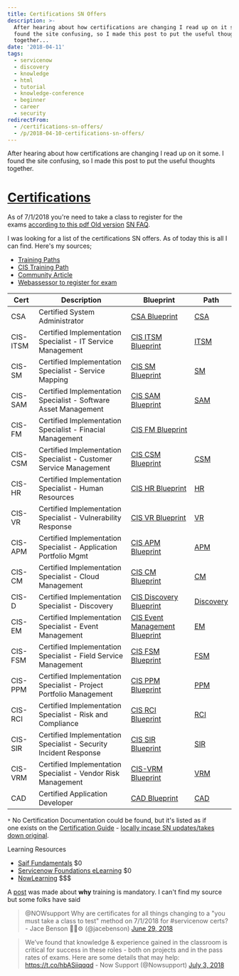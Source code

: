 ```yaml
---
title: Certifications SN Offers
description: >-
  After hearing about how certifications are changing I read up on it some. I
  found the site confusing, so I made this post to put the useful thoughts
  together...
date: '2018-04-11'
tags:
  - servicenow
  - discovery
  - knowledge
  - html
  - tutorial
  - knowledge-conference
  - beginner
  - career
  - security
redirectFrom:
  - /certifications-sn-offers/
  - /p/2018-04-10-certifications-sn-offers/
---
```


<!--StartFragment-->

After hearing about how certifications are changing I read up on it some. I found the site confusing, so I made this post to put the useful thoughts together.

# [Certifications](https://jace.pro/post/2018-04-10-certifications/#certifications)

As of 7/1/2018 you're need to take a class to register for the exams [according to this pdf Old version](https://jace.pro/post/2018-04-10-certifications/certifications-faq.pdf) [SN FAQ](https://www.servicenow.com/content/dam/servicenow-assets/public/en-us/doc-type/other-document/servicenow-certification-faq.pdf).

I was looking for a list of the certifications SN offers. As of today this is all I can find. Here's my sources;

* [Training Paths](https://www.servicenow.com/services/training-and-certification/training-paths.html)
* [CIS Training Path](https://www.servicenow.com/services/training-and-certification/training-paths/certified-implementation-specialist.html)
* [Community Article](https://community.servicenow.com/community?id=community_article&sys_id=a2dc2a65dbd0dbc01dcaf3231f96197e)
* [Webassessor to register for exam](https://www.webassessor.com/wa.do?page=enterCatalog&branding=SERVICE_NOW)

| Cert     | Description                                                        | Blueprint                                                                                                                                       | Path                                                                                                               |
| -------- | ------------------------------------------------------------------ | ----------------------------------------------------------------------------------------------------------------------------------------------- | ------------------------------------------------------------------------------------------------------------------ |
| CSA      | Certified System Administrator                                     | [CSA Blueprint](https://www.servicenow.com/content/dam/servicenow/other-documents/training/ServiceNow-Sys-Admin-Exam-Specs.pdf)                 | [CSA](https://nowlearning.service-now.com/lxp?id=overview&sys_id=cc4919c6dbdeb700760a710439961966&type=path)       |
| CIS-ITSM | Certified Implementation Specialist - IT Service Management        | [CIS ITSM Blueprint](https://www.servicenow.com/content/dam/servicenow/other-documents/training/cis-itsm-blueprint.pdf)                         | [ITSM](https://nowlearning.service-now.com/lxp?id=overview&sys_id=7f7c2b24db1e7300de3cdb85ca961931&type=path)      |
| CIS-SM   | Certified Implementation Specialist - Service Mapping              | [CIS SM Blueprint](https://www.servicenow.com/content/dam/servicenow/other-documents/training/cis-sm-blueprint.pdf)                             | [SM](https://nowlearning.service-now.com/lxp?id=overview&sys_id=6ebbefe0db1e7300de3cdb85ca961967&type=path)        |
| CIS-SAM  | Certified Implementation Specialist - Software Asset Management    | [CIS SAM Blueprint](https://www.servicenow.com/content/dam/servicenow/other-documents/training/cis-sam-blueprint.pdf)                           | [SAM](https://nowlearning.service-now.com/lxp?id=overview&sys_id=da5113e8db9a7300de3cdb85ca9619cd&type=path)       |
| CIS-FM   | Certified Implementation Specialist - Finacial Management          | [CIS FM Blueprint](https://www.servicenow.com/content/dam/servicenow/other-documents/training/cis-fm-blueprint.pdf)                             |                                                                                                                    |
| CIS-CSM  | Certified Implementation Specialist - Customer Service Management  | [CIS CSM Blueprint](https://www.servicenow.com/content/dam/servicenow/other-documents/training/cis-csm-blueprint.pdf)                           | [CSM](https://nowlearning.service-now.com/lxp?id=overview&sys_id=cd8843e0db9a7300de3cdb85ca9619fe&type=path)       |
| CIS-HR   | Certified Implementation Specialist - Human Resources              | [CIS HR Blueprint](https://www.servicenow.com/content/dam/servicenow/other-documents/training/cis-hr-blueprint.pdf)                             | [HR](https://nowlearning.service-now.com/lxp?id=overview&sys_id=14bd0fe4db9a7300de3cdb85ca961937&type=path)        |
| CIS-VR   | Certified Implementation Specialist - Vulnerability Response       | [CIS VR Blueprint](https://www.servicenow.com/content/dam/servicenow/other-documents/training/cis-vr-blueprint.pdf)                             | [VR](https://nowlearning.service-now.com/lxp?id=overview&sys_id=dfa1bb28db1e7300de3cdb85ca9619d5&type=path)        |
| CIS-APM  | Certified Implementation Specialist - Application Portfolio Mgmt   | [CIS APM Blueprint](https://www.servicenow.com/content/dam/servicenow/other-documents/training/cis-apm-implementation-blueprint.pdf)            | [APM](https://nowlearning.service-now.com/lxp?id=overview&sys_id=fb09db24dbda7300de3cdb85ca9619b0&type=path)       |
| CIS-CM   | Certified Implementation Specialist - Cloud Management             | [CIS CM Blueprint](https://www.servicenow.com/content/dam/servicenow/other-documents/training/cis-cm-exam-blueprint.pdf)                        | [CM](https://nowlearning.service-now.com/lxp?id=overview&sys_id=111ca324db1e7300de3cdb85ca961906&type=path)        |
| CIS-D    | Certified Implementation Specialist - Discovery                    | [CIS Discovery Blueprint](https://www.servicenow.com/content/dam/servicenow/other-documents/training/cis-discovery-blueprint.pdf)               | [Discovery](https://nowlearning.service-now.com/lxp?id=overview&sys_id=06eaebecdbda7300de3cdb85ca961957&type=path) |
| CIS-EM   | Certified Implementation Specialist - Event Management             | [CIS Event Management Blueprint](https://www.servicenow.com/content/dam/servicenow/other-documents/training/cis-event-management-blueprint.pdf) | [EM](https://nowlearning.service-now.com/lxp?id=overview&sys_id=264b2be0db1e7300de3cdb85ca9619bd&type=path)        |
| CIS-FSM  | Certified Implementation Specialist - Field Service Management     | [CIS FSM Blueprint](https://www.servicenow.com/content/dam/servicenow/other-documents/training/cis-fsm-blueprint.pdf)                           | [FSM](https://nowlearning.service-now.com/lxp?id=overview&sys_id=d1490324db9a7300de3cdb85ca961938&type=path)       |
| CIS-PPM  | Certified Implementation Specialist - Project Portfolio Management | [CIS PPM Blueprint](https://www.servicenow.com/content/dam/servicenow/other-documents/training/cis-ppm-blueprint.pdf)                           | [PPM](https://nowlearning.service-now.com/lxp?id=overview&sys_id=898857e0dbda7300de3cdb85ca96198c&type=path)       |
| CIS-RCI  | Certified Implementation Specialist - Risk and Compliance          | [CIS RCI Blueprint](https://www.servicenow.com/content/dam/servicenow/other-documents/training/cis-rci-blueprint.pdf)                           | [RCI](https://nowlearning.service-now.com/lxp?id=overview&sys_id=9e9b43a4db9a7300de3cdb85ca9619c3&type=path)       |
| CIS-SIR  | Certified Implementation Specialist - Security Incident Response   | [CIS SIR Blueprint](https://www.servicenow.com/content/dam/servicenow/other-documents/training/blueprint-cis-sir-certification.pdf)             | [SIR](https://nowlearning.service-now.com/lxp?id=overview&sys_id=24213328db1e7300de3cdb85ca96194b&type=path)       |
| CIS-VRM  | Certified Implementation Specialist - Vendor Risk Management       | [CIS-VRM Blueprint](https://www.servicenow.com/content/dam/servicenow/other-documents/training/blueprint-cis-vrm.pdf)                           | [VRM](https://nowlearning.service-now.com/lxp?id=overview&sys_id=876cc3a4db9a7300de3cdb85ca9619a4&type=path)       |
| CAD      | Certified Application Developer                                    | [CAD Blueprint](https://www.servicenow.com/content/dam/servicenow/other-documents/training/exam-blueprint.pdf)                                  | [CAD](https://nowlearning.service-now.com/lxp?id=overview&sys_id=39ade764db1e7300de3cdb85ca9619ee&type=path)       |

`*` No Certification Documentation could be found, but it's listed as if\
one exists on the [Certification Guide](https://www.servicenow.com/content/dam/servicenow/other-documents/training/tp-certification-guide.pdf) - [locally incase SN updates/takes down original](https://jace.pro/post/2018-04-10-certifications/certifications-guide.pdf).

Learning Resources

* [Saif Fundamentals](https://www.servicenow.com/services/training-and-certification/training-paths/saif.html) $0
* [Servicenow Foundations eLearning](https://www.servicenow.com/services/training-and-certification/foundations-elearning.html) $0
* [NowLearning](https://nowlearning.service-now.com/) $$$

A [post](https://community.servicenow.com/community?id=community_question&sys_id=9a376af4db017f4014d6fb2439961901&anchor=answer_48f25e0ddbc57780e0e80b55ca96197c) was made about **why** training is mandatory.  I can't find my source but some folks have said

<!--EndFragment-->

<!--StartFragment-->

> @NOWsupport Why are certificates for all things changing to a "you must take a class to test" method on 7/1/2018 for #servicenow certs? - Jace Benson 👨‍💻⚙️ (@jacebenson) <a href="https://twitter.com/jacebenson/status/1012773334176731141?ref_src=twsrc%5Etfw">June 29, 2018</a>

> We’ve found that knowledge & experience gained in the classroom is critical for success in these roles - both on projects and in the pass rates of exams. Here are some details that may help: <a href="https://t.co/hbASiiqqqd">https://t.co/hbASiiqqqd</a> - Now Support (@Nowsupport) <a href="https://twitter.com/Nowsupport/status/1014278703495467008?ref_src=twsrc%5Etfw">July 3, 2018</a></blockquote>